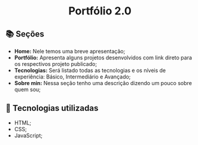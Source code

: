 <h1 align="center">
  Portfólio 2.0
</h1>

<!-- ![preview](assets/img/portfolio_1.0.png)

<h4 align="center"><a href="https://www.luanrodriguespigosso.com.br">Clique para visitar o projeto</a></h4> -->

## 📚 Seções

- **Home:** Nele temos uma breve apresentação;
- **Portfólio:** Apresenta alguns projetos desenvolvidos com link direto para os respectivos projeto publicado;
- **Tecnologias:** Será listado todas as tecnologias e os níveis de experiência: Básico, Intermediário e Avançado;
- **Sobre min:** Nessa seção tenho uma descrição dizendo um pouco sobre quem sou;

## 💼 Tecnologias utilizadas

- HTML;
- CSS;
- JavaScript;
